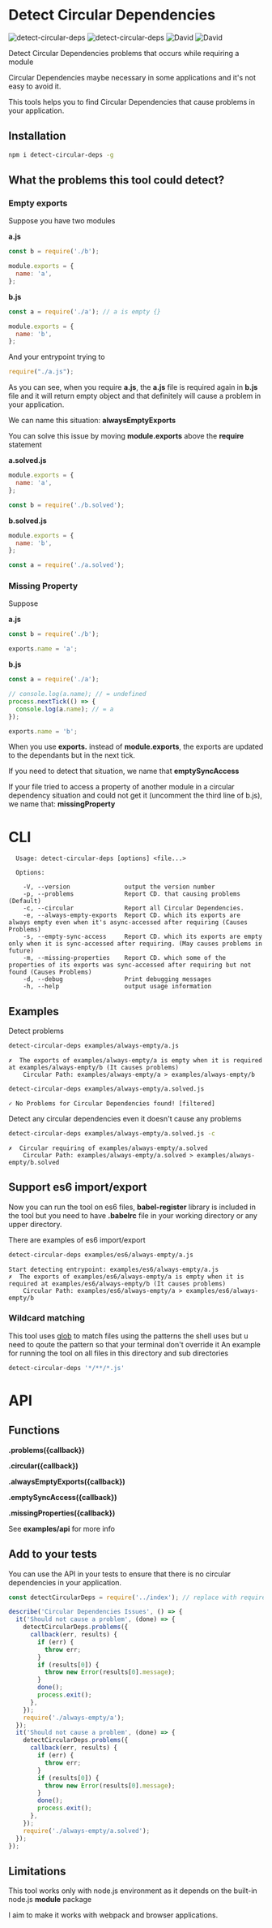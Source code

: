 # Detect Circular Dependencies

![detect-circular-deps](https://img.shields.io/npm/dt/detect-circular-deps.svg?style=flat-square)
![detect-circular-deps](https://img.shields.io/npm/v/detect-circular-deps.svg?style=flat-square)
![David](https://img.shields.io/david/abou7mied/detect-circular-deps.svg?style=flat-square)
![David](https://img.shields.io/david/dev/abou7mied/detect-circular-deps.svg?style=flat-square)

Detect Circular Dependencies problems that occurs while requiring a module

Circular Dependencies maybe necessary in some applications and it's not easy to avoid it.

This tools helps you to find Circular Dependencies that cause problems in your application.  

## Installation
```bash
npm i detect-circular-deps -g
```


## What the problems this tool could detect?

### Empty exports

Suppose you have two modules

**a.js**
```js
const b = require('./b');

module.exports = {
  name: 'a',
};
```
**b.js**
```js
const a = require('./a'); // a is empty {}

module.exports = {
  name: 'b',
};
```

And your entrypoint trying to
```js
require("./a.js");
```

As you can see, when you require **a.js**, the **a.js** file is required again in **b.js** file and it will return empty object and that definitely will cause a problem in your application.

We can name this situation: **alwaysEmptyExports**

You can solve this issue by moving **module.exports** above the **require** statement

**a.solved.js**
```js
module.exports = {
  name: 'a',
};

const b = require('./b.solved');
```
**b.solved.js**
```js
module.exports = {
  name: 'b',
};

const a = require('./a.solved');
```

### Missing Property
Suppose

**a.js**
```js
const b = require('./b');

exports.name = 'a';
```
**b.js**
```js
const a = require('./a');

// console.log(a.name); // = undefined
process.nextTick(() => {
  console.log(a.name); // = a
});

exports.name = 'b';
```

When you use **exports.** instead of **module.exports**, the exports are updated to the dependants but in the next tick.

If you need to detect that situation, we name that **emptySyncAccess**

If your file tried to access a property of another module in a circular dependency situation and could not get it (uncomment the third line of b.js), we name that: **missingProperty** 

# CLI
```
  Usage: detect-circular-deps [options] <file...>

  Options:

    -V, --version               output the version number
    -p, --problems              Report CD. that causing problems (Default)
    -c, --circular              Report all Circular Dependencies.
    -e, --always-empty-exports  Report CD. which its exports are always empty even when it's async-accessed after requiring (Causes Problems)
    -s, --empty-sync-access     Report CD. which its exports are empty only when it is sync-accessed after requiring. (May causes problems in future)
    -m, --missing-properties    Report CD. which some of the properties of its exports was sync-accessed after requiring but not found (Causes Problems)
    -d, --debug                 Print debugging messages
    -h, --help                  output usage information
```

## Examples
Detect problems
```bash
detect-circular-deps examples/always-empty/a.js
```
```
✗  The exports of examples/always-empty/a is empty when it is required at examples/always-empty/b (It causes problems)
    Circular Path: examples/always-empty/a > examples/always-empty/b
```
```bash
detect-circular-deps examples/always-empty/a.solved.js
```
```
✓ No Problems for Circular Dependencies found! [filtered]
```
Detect any circular dependencies even it doesn't cause any problems
```bash
detect-circular-deps examples/always-empty/a.solved.js -c
```
```
✗  Circular requiring of examples/always-empty/a.solved
    Circular Path: examples/always-empty/a.solved > examples/always-empty/b.solved
```

## Support es6 import/export
Now you can run the tool on es6 files,  **babel-register** library is included in the tool but you need to have **.babelrc** file in your working directory or any upper directory.

There are examples of es6 import/export

```bash
detect-circular-deps examples/es6/always-empty/a.js
```
```
Start detecting entrypoint: examples/es6/always-empty/a.js
✗  The exports of examples/es6/always-empty/a is empty when it is required at examples/es6/always-empty/b (It causes problems)
    Circular Path: examples/es6/always-empty/a > examples/es6/always-empty/b
```

### Wildcard matching
This tool uses [glob](https://github.com/isaacs/node-glob) to match files using the patterns the shell uses but u need to qoute the pattern so that your terminal don't override it
An example for running the tool on all files in this directory and sub directories

```bash
detect-circular-deps '*/**/*.js'
```

# API
## Functions
**.problems({callback})**

**.circular({callback})**

**.alwaysEmptyExports({callback})**

**.emptySyncAccess({callback})**

**.missingProperties({callback})**

See **examples/api** for more info


## Add to your tests
You can use the API in your tests to ensure that there is no circular dependencies in your application.

```js
const detectCircularDeps = require('../index'); // replace with require("detect-circular-deps")

describe('Circular Dependencies Issues', () => {
  it('Should not cause a problem', (done) => {
    detectCircularDeps.problems({
      callback(err, results) {
        if (err) {
          throw err;
        }
        if (results[0]) {
          throw new Error(results[0].message);
        }
        done();
        process.exit();
      },
    });
    require('./always-empty/a');
  });
  it('Should not cause a problem', (done) => {
    detectCircularDeps.problems({
      callback(err, results) {
        if (err) {
          throw err;
        }
        if (results[0]) {
          throw new Error(results[0].message);
        }
        done();
        process.exit();
      },
    });
    require('./always-empty/a.solved');
  });
});

```

## Limitations
This tool works only with node.js environment as it depends on the built-in node.js **module** package

I aim to make it works with webpack and browser applications.
